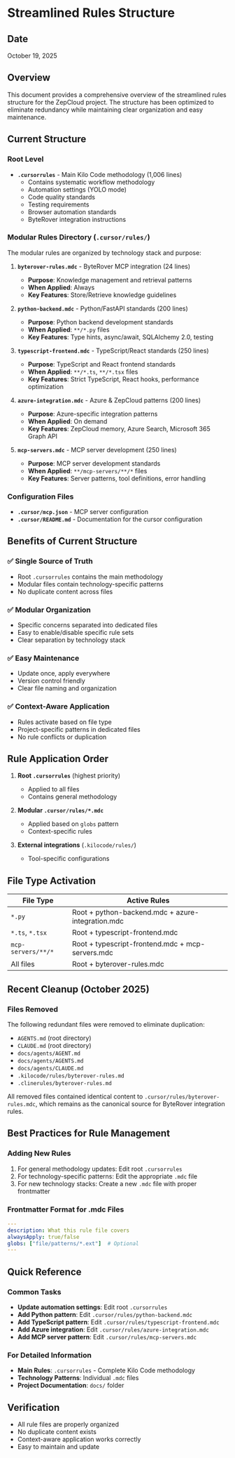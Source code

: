 # Streamlined Rules Structure

## Date
October 19, 2025

## Overview
This document provides a comprehensive overview of the streamlined rules structure for the ZepCloud project. The structure has been optimized to eliminate redundancy while maintaining clear organization and easy maintenance.

## Current Structure

### Root Level
- **`.cursorrules`** - Main Kilo Code methodology (1,006 lines)
  - Contains systematic workflow methodology
  - Automation settings (YOLO mode)
  - Code quality standards
  - Testing requirements
  - Browser automation standards
  - ByteRover integration instructions

### Modular Rules Directory (`.cursor/rules/`)
The modular rules are organized by technology stack and purpose:

1. **`byterover-rules.mdc`** - ByteRover MCP integration (24 lines)
   - **Purpose**: Knowledge management and retrieval patterns
   - **When Applied**: Always
   - **Key Features**: Store/Retrieve knowledge guidelines

2. **`python-backend.mdc`** - Python/FastAPI standards (200 lines)
   - **Purpose**: Python backend development standards
   - **When Applied**: `**/*.py` files
   - **Key Features**: Type hints, async/await, SQLAlchemy 2.0, testing

3. **`typescript-frontend.mdc`** - TypeScript/React standards (250 lines)
   - **Purpose**: TypeScript and React frontend standards
   - **When Applied**: `**/*.ts`, `**/*.tsx` files
   - **Key Features**: Strict TypeScript, React hooks, performance optimization

4. **`azure-integration.mdc`** - Azure & ZepCloud patterns (200 lines)
   - **Purpose**: Azure-specific integration patterns
   - **When Applied**: On demand
   - **Key Features**: ZepCloud memory, Azure Search, Microsoft 365 Graph API

5. **`mcp-servers.mdc`** - MCP server development (250 lines)
   - **Purpose**: MCP server development standards
   - **When Applied**: `**/mcp-servers/**/*` files
   - **Key Features**: Server patterns, tool definitions, error handling

### Configuration Files
- **`.cursor/mcp.json`** - MCP server configuration
- **`.cursor/README.md`** - Documentation for the cursor configuration

## Benefits of Current Structure

### ✅ Single Source of Truth
- Root `.cursorrules` contains the main methodology
- Modular files contain technology-specific patterns
- No duplicate content across files

### ✅ Modular Organization
- Specific concerns separated into dedicated files
- Easy to enable/disable specific rule sets
- Clear separation by technology stack

### ✅ Easy Maintenance
- Update once, apply everywhere
- Version control friendly
- Clear file naming and organization

### ✅ Context-Aware Application
- Rules activate based on file type
- Project-specific patterns in dedicated files
- No rule conflicts or duplication

## Rule Application Order

1. **Root `.cursorrules`** (highest priority)
   - Applied to all files
   - Contains general methodology

2. **Modular `.cursor/rules/*.mdc`**
   - Applied based on `globs` pattern
   - Context-specific rules

3. **External integrations** (`.kilocode/rules/`)
   - Tool-specific configurations

## File Type Activation

| File Type | Active Rules |
|-----------|-------------|
| `*.py` | Root + python-backend.mdc + azure-integration.mdc |
| `*.ts`, `*.tsx` | Root + typescript-frontend.mdc |
| `mcp-servers/**/*` | Root + typescript-frontend.mdc + mcp-servers.mdc |
| All files | Root + byterover-rules.mdc |

## Recent Cleanup (October 2025)

### Files Removed
The following redundant files were removed to eliminate duplication:

- `AGENTS.md` (root directory)
- `CLAUDE.md` (root directory)
- `docs/agents/AGENT.md`
- `docs/agents/AGENTS.md`
- `docs/agents/CLAUDE.md`
- `.kilocode/rules/byterover-rules.md`
- `.clinerules/byterover-rules.md`

All removed files contained identical content to `.cursor/rules/byterover-rules.mdc`, which remains as the canonical source for ByteRover integration rules.

## Best Practices for Rule Management

### Adding New Rules
1. For general methodology updates: Edit root `.cursorrules`
2. For technology-specific patterns: Edit the appropriate `.mdc` file
3. For new technology stacks: Create a new `.mdc` file with proper frontmatter

### Frontmatter Format for .mdc Files
```yaml
---
description: What this rule file covers
alwaysApply: true/false
globs: ["file/patterns/*.ext"]  # Optional
---
```

## Quick Reference

### Common Tasks
- **Update automation settings**: Edit root `.cursorrules`
- **Add Python pattern**: Edit `.cursor/rules/python-backend.mdc`
- **Add TypeScript pattern**: Edit `.cursor/rules/typescript-frontend.mdc`
- **Add Azure integration**: Edit `.cursor/rules/azure-integration.mdc`
- **Add MCP server pattern**: Edit `.cursor/rules/mcp-servers.mdc`

### For Detailed Information
- **Main Rules**: `.cursorrules` - Complete Kilo Code methodology
- **Technology Patterns**: Individual `.mdc` files
- **Project Documentation**: `docs/` folder

## Verification
- All rule files are properly organized
- No duplicate content exists
- Context-aware application works correctly
- Easy to maintain and update